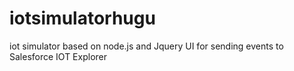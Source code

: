 # iotsimulatorhugu
iot simulator based on node.js and Jquery UI for sending events to Salesforce IOT Explorer
